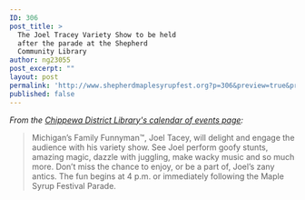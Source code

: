 ```yaml
---
ID: 306
post_title: >
  The Joel Tracey Variety Show to be held
  after the parade at the Shepherd
  Community Library
author: ng23055
post_excerpt: ""
layout: post
permalink: 'http://www.shepherdmaplesyrupfest.org?p=306&preview=true&preview_id=306'
published: false
---
```

<em>From the <a href="http://crdl.evanced.info/signup/EventDetails.aspx?EventId=9829&amp;lib#">Chippewa District Library's calendar of events page</a>:</em>

<blockquote>Michigan’s Family Funnyman™, Joel Tacey, will delight and engage the audience with his variety show. See Joel perform goofy stunts, amazing magic, dazzle with juggling, make wacky music and so much more. Don’t miss the chance to enjoy, or be a part of, Joel’s zany antics. The fun begins at 4 p.m. or immediately following the Maple Syrup Festival Parade.</blockquote>